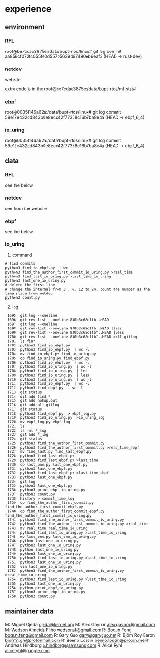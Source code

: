 # experience

## environment

### RFL

root@be7cdac3875e:/data/bupt-rtos/linux# git log
commit aa856cf072fc055fe0d557b5639467490eb6eaf3 (HEAD -> rust-dev)

### netdev

website

extra code is in the root@be7cdac3875e:/data/bupt-rtos/ml-stat#

### ebpf

root@0035f146a62a:/data/bupt-rtos/linux# git log
commit 59e12e432dd843b0e8ecc42f77358c16b7ba8e4a (HEAD -> ebpf_6_4)

### io_uring

root@0035f146a62a:/data/bupt-rtos/linux# git log
commit 59e12e432dd843b0e8ecc42f77358c16b7ba8e4a (HEAD -> ebpf_6_4)

## data

### RFL

see the below

### netdev

see from the website

### ebpf

see the below

### io_uring

1. command

```
# find commits
python3 find_io_ebpf.py  | wc -l
python3 find_the_author_first_commit_io_uring.py >real_time
python3 find_last_io_uring.py >last_time_io_uring
python3 last_one_io_uring.py 
# delete the first line
# change the internal from 3 , 6, 12 to 24, count the number as the time slice from netdev
python3 count.py
```

2. log 
```
 1695  git log --oneline 
 1696  git rev-list --oneline 830b3c68c1fb..HEAD
 1697  git log --oneline 
 1698  git rev-list --oneline 830b3c68c1fb..HEAD |less
 1699  git rev-list --oneline 830b3c68c1fb^..HEAD |less
 1700  git rev-list --oneline 830b3c68c1fb^..HEAD >all_gitlog
 1701  ls fin*
 1702  python3 find_io_ebpf.py 
 1703  python3 find_io_ebpf.py  | wc -l
 1704  mv find_io_ebpf.py find_io_uring.py 
 1705  cp find_io_uring.py find_ebpf.py 
 1706  python3 find_io_ebpf.py  | wc -l
 1707  python3 find_io_uring.py  | wc -l
 1708  python3 find_io_uring.py  | les
 1709  python3 find_io_uring.py  | less
 1710  python3 find_io_uring.py  | wc -l
 1711  python3 find_io_ebpf.py  | wc -l
 1712  python3 find_ebpf.py  | wc -l
 1713  git status
 1714  git add find_*
 1715  git add nohup.out 
 1716  git add all_gitlog 
 1717  git status
 1718  python3 find_ebpf.py  > ebpf_log.py
 1719  python3 find_io_uring.py  >io_uring_log
 1720  mv ebpf_log.py ebpf_log
 1721  ls
 1722  ls -al *_log
 1723  git add *_log
 1724  git status
 1725  python3 find_the_author_first_commit.py 
 1726  python3 find_the_author_first_commit.py >real_time_ebpf
 1727  mv find_last.py find_last_ebpf.py 
 1728  python3 find_last_ebpf.py 
 1729  python3 find_last_ebpf.py >last_time
 1730  cp last_one.py last_one_ebpf.py 
 1731  python3 last_one_ebpf.py 
 1732  python3 find_last_ebpf.py >last_time_ebpf
 1733  python3 last_one_ebpf.py 
 1734  git log
 1735  python3 last_one_ebpf.py 
 1736  python3 print_ebpf_io_uring.py 
 1737  python3 count.py 
 1738  history > commit_time_log
 1739  cp find_the_author_first_commit.py find_the_author_first_commit_ebpf.py 
 1740  cp find_the_author_first_commit_ebpf.py find_the_author_first_commit_io_uring.py
 1741  python3 find_the_author_first_commit_io_uring.py 
 1742  python3 find_the_author_first_commit_io_uring.py >real_time
 1743  mv real_time real_time_io_uring
 1744  python3 find_last_io_uring.py >last_time_io_uring
 1745  mv last_one.py last_one_io_uring.py
 1746  python last_one_io_uring.py 
 1747  python3 last_one_io_uring.py 
 1748  python last_one_io_uring.py 
 1749  python3 last_one_io_uring.py 
 1750  python3 find_last_io_uring.py >last_time_io_uring
 1751  python3 last_one_io_uring.py 
 1752  vim last_one_io_uring.py 
 1753  python3 find_the_author_first_commit_io_uring.py >real_time_io_uring 
 1754  python3 find_last_io_uring.py >last_time_io_uring
 1755  python3 last_one_io_uring.py 
 1756  python print_ebpf_io_uring.py 
 1757  python3 print_ebpf_io_uring.py 
 1758  python3 count.py 
```

## maintainer data

### 

M:	Miguel Ojeda <ojeda@kernel.org>
M:	Alex Gaynor <alex.gaynor@gmail.com>
M:	Wedson Almeida Filho <wedsonaf@gmail.com>
R:	Boqun Feng <boqun.feng@gmail.com>
R:	Gary Guo <gary@garyguo.net>
R:	Björn Roy Baron <bjorn3_gh@protonmail.com>
R:	Benno Lossin <benno.lossin@proton.me>
R:	Andreas Hindborg <a.hindborg@samsung.com>
R:	Alice Ryhl <aliceryhl@google.com>